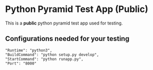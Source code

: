 # Python Pyramid Test App (Public)

This is a **public** python pyramid test app used for testing.

## Configurations needed for your testing
```
"Runtime": "python3",
"BuildCommand": "python setup.py develop",
"StartCommand": "python runapp.py",
"Port": "8000"
```